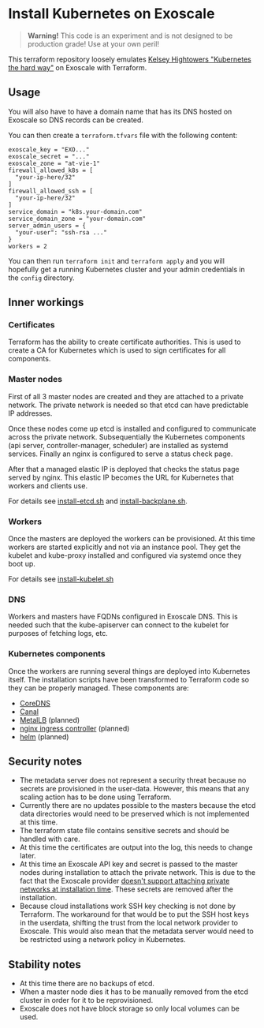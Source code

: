 # Install Kubernetes on Exoscale

> **Warning!** This code is an experiment and is not designed to be production grade! Use at your own peril!

This terraform repository loosely emulates
[Kelsey Hightowers "Kubernetes the hard way"](https://github.com/kelseyhightower/kubernetes-the-hard-way) on Exoscale
with Terraform.

## Usage

You will also have to have a domain name that has its DNS hosted on Exoscale so DNS records can be created.

You can then create a `terraform.tfvars` file with the following content:

```
exoscale_key = "EXO..."
exoscale_secret = "..."
exoscale_zone = "at-vie-1"
firewall_allowed_k8s = [
  "your-ip-here/32"
]
firewall_allowed_ssh = [
  "your-ip-here/32"
]
service_domain = "k8s.your-domain.com"
service_domain_zone = "your-domain.com"
server_admin_users = {
  "your-user": "ssh-rsa ..."
}
workers = 2
```

You can then run `terraform init` and `terraform apply` and you will hopefully get a running Kubernetes cluster and
your admin credentials in the `config` directory.

## Inner workings

### Certificates

Terraform has the ability to create certificate authorities. This is used to create a CA for Kubernetes which is used
to sign certificates for all components.

### Master nodes

First of all 3 master nodes are created and they are attached to a private network. The private network is needed
so that etcd can have predictable IP addresses.

Once these nodes come up etcd is installed and configured to communicate across the private network. Subsequentially
the Kubernetes components (api server, controller-manager, scheduler) are installed as systemd services. Finally
an nginx is configured to serve a status check page.

After that a managed elastic IP is deployed that checks the status page served by nginx. This elastic IP becomes the
URL for Kubernetes that workers and clients use.

For details see [install-etcd.sh](https://github.com/janoszen/terraform-kubernetes-exoscale/blob/master/files/install-etcd.sh)
and [install-backplane.sh](https://github.com/janoszen/terraform-kubernetes-exoscale/blob/master/files/install-backplane.sh).

### Workers

Once the masters are deployed the workers can be provisioned. At this time workers are started explicitly and not via 
an instance pool. They get the kubelet and kube-proxy installed and configured via systemd once they boot up.

For details see [install-kubelet.sh](https://github.com/janoszen/terraform-kubernetes-exoscale/blob/master/files/install-kubelet.sh)

### DNS

Workers and masters have FQDNs configured in Exoscale DNS. This is needed such that the kube-apiserver can connect
to the kubelet for purposes of fetching logs, etc.

### Kubernetes components

Once the workers are running several things are deployed into Kubernetes itself. The installation scripts have been
transformed to Terraform code so they can be properly managed. These components are:

- [CoreDNS](https://coredns.io/)
- [Canal](https://docs.projectcalico.org/getting-started/kubernetes/flannel/flannel)
- [MetalLB](https://metallb.universe.tf/) (planned)
- [nginx ingress controller](https://github.com/kubernetes/ingress-nginx) (planned)
- [helm](https://helm.sh/) (planned)

## Security notes

- The metadata server does not represent a security threat because no secrets are provisioned in the user-data. However,
  this means that any scaling action has to be done using Terraform.
- Currently there are no updates possible to the masters because the etcd data directories would need to be preserved
  which is not implemented at this time.
- The terraform state file contains sensitive secrets and should be handled with care.
- At this time the certificates are output into the log, this needs to change later.
- At this time an Exoscale API key and secret is passed to the master nodes during installation to attach the private
  network. This is due to the fact that the Exoscale provider [doesn't support attaching private networks at
  installation time](https://github.com/terraform-providers/terraform-provider-exoscale/issues/48). These secrets
  are removed after the installation.
- Because cloud installations work SSH key checking is not done by Terraform. The workaround for that would be
  to put the SSH host keys in the userdata, shifting the trust from the local network provider to Exoscale. This would
  also mean that the metadata server would need to be restricted using a network policy in Kubernetes.

## Stability notes

- At this time there are no backups of etcd.
- When a master node dies it has to be manually removed from the etcd cluster in order for it to be reprovisioned.
- Exoscale does not have block storage so only local volumes can be used.
